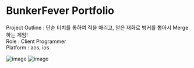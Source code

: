 # BunkerFever Portfolio
Project Outline : 단순 터치를 통하여 적을 때리고, 얻은 재화로 벙커를 뽑아서 Merge하는 게임!<br>
Role : Client Programmer<br>
Platform : aos, ios<br>

![image](https://user-images.githubusercontent.com/83854046/236640756-39586a1e-32c7-4d6e-9fd4-3cb20bb6e319.png)
![image](https://user-images.githubusercontent.com/83854046/236640738-7f25256e-b20d-48fa-a1cb-284ce31ce4cb.png)

